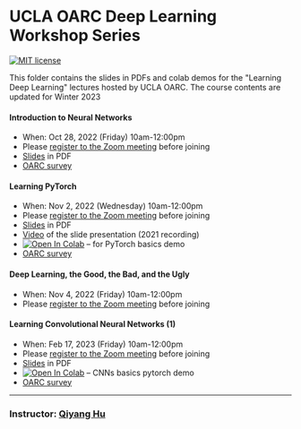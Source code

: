 # UCLA OARC Deep Learning Workshop Series
[![MIT license](https://img.shields.io/badge/License-MIT-blue.svg)](https://huqy.github.io/deep_learning_workshops/LICENSE.md)

This folder contains the slides in PDFs and colab demos for the "Learning Deep Learning" lectures hosted by UCLA OARC. The course contents are updated for Winter 2023

#### Introduction to Neural Networks 

 - When: Oct 28, 2022 (Friday) 10am-12:00pm 
 - Please [register to the Zoom meeting](https://ucla.zoom.us/meeting/register/tJErfuysrDIpEtV0NY_dVJ67XS1ZDrmPENT5) before joining
 - [Slides](https://huqy.github.io/deep_learning_workshops/1_Intro2NN.pdf) in PDF
 - [OARC survey](http://bit.ly/3Dhp91H)


#### Learning PyTorch 
 - When: Nov 2, 2022 (Wednesday) 10am-12:00pm
 - Please [register to the Zoom meeting](https://ucla.zoom.us/meeting/register/tJUrce-uqTMsG93PJMf3Ii0eSd-CwCaE8NTJ) before joining
 - [Slides](https://huqy.github.io/deep_learning_workshops/2_PyTorch.pdf) in PDF
 - [Video](https://youtu.be/B8DXOhUURD0) of the slide presentation (2021 recording) 
 - [![Open In Colab](https://colab.research.google.com/assets/colab-badge.svg)](https://bit.ly/learning_pytorch) &ndash; for PyTorch basics demo
 - [OARC survey](http://bit.ly/3Wo6Alu)


#### Deep Learning, the Good, the Bad, and the Ugly 
 - When: Nov 4, 2022 (Friday) 10am-12:00pm
 - Please [register to the Zoom meeting](https://ucla.zoom.us/meeting/register/tJUldeqrrDwuHtU2q_Mhi32Ur1dJJqB6INR5) before joining


#### Learning Convolutional Neural Networks (1)
 - When: Feb 17, 2023 (Friday) 10am-12:00pm
 - Please [register to the Zoom meeting](https://ucla.zoom.us/meeting/register/tJwqdO6gqzMqE9Tow2G8OoEaPtGrPoDXypK4) before joining
 - [Slides](https://huqy.github.io/deep_learning_workshops/4_DL_CNNs_2023_Winter.pdf) in PDF
 - [![Open In Colab](https://colab.research.google.com/assets/colab-badge.svg)](https://bit.ly/LDL_cnn1) &ndash; CNNs basics pytorch demo
 - [OARC survey](http://bit.ly/3YEOLzf)


---

### Instructor: [Qiyang Hu](https://oarc.ucla.edu/people/profiles/qiyang-hu) 


